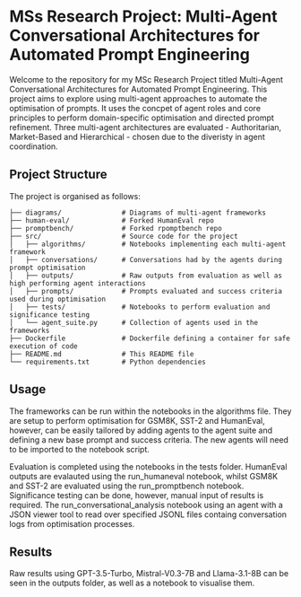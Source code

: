 # MSs Research Project: Multi-Agent Conversational Architectures for Automated Prompt Engineering

Welcome to the repository for my MSc Research Project titled Multi-Agent Conversational Architectures for Automated Prompt Engineering. This project aims to explore using multi-agent approaches to automate the optimisation of prompts. It uses the concpet of agent roles and core principles to perform domain-specific optimisation and directed prompt refinement. Three multi-agent architectures are evaluated - Authoritarian, Market-Based and Hierarchical - chosen due to the diveristy in agent coordination. 

## Project Structure

The project is organised as follows:

```
├── diagrams/               # Diagrams of multi-agent frameworks
├── human-eval/             # Forked HumanEval repo
├── promptbench/            # Forked rpomptbench repo
├── src/                    # Source code for the project
│   ├── algorithms/         # Notebooks implementing each multi-agent framework
│   ├── conversations/      # Conversations had by the agents during prompt optimisation
│   ├── outputs/            # Raw outputs from evaluation as well as high performing agent interactions
│   ├── prompts/            # Prompts evaluated and success criteria used during optimisation
│   ├── tests/              # Notebooks to perform evaluation and significance testing
│   └── agent_suite.py      # Collection of agents used in the frameworks  
├── Dockerfile              # Dockerfile defining a container for safe execution of code
├── README.md               # This README file
└── requirements.txt        # Python dependencies
```

## Usage

The frameworks can be run within the notebooks in the algorithms file. 
They are setup to perform optimisation for GSM8K, SST-2 and HumanEval, however, can be easily tailored by adding agents to the agent suite and defining a new base prompt and success criteria. The new agents will need to be imported to the notebook script.

Evaluation is completed using the notebooks in the tests folder. HumanEval outputs are evalauted using the run_humaneval notebook, whilst GSM8K and SST-2 are evaluated using the run_promptbench notebook. Significance testing can be done, however, manual input of results is required. 
The run_conversational_analysis notebook using an agent with a JSON viewer tool to read over specified JSONL files containg conversation logs from optimisation processes.

## Results

Raw results using GPT-3.5-Turbo, Mistral-V0.3-7B and Llama-3.1-8B can be seen in the outputs folder, as well as a notebook to visualise them. 

